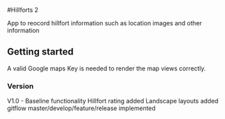 #Hillforts 2

App to reocord hillfort information such as location images and other information

## Getting started

A valid Google maps Key is needed to render the map views correctly.

### Version
V1.0 - Baseline functionality
    Hillfort rating added
    Landscape layouts added
    gitflow master/develop/feature/release implemented